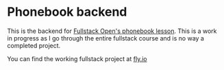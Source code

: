 # Phonebook backend
This is the backend for [Fullstack Open's phonebook lesson](https://fullstackopen.com/). This is a work in progress as I go through the entire fullstack course and is no way a completed project.

You can find the working fullstack project at [fly.io](https://aardvark-phonebook.fly.dev/)
